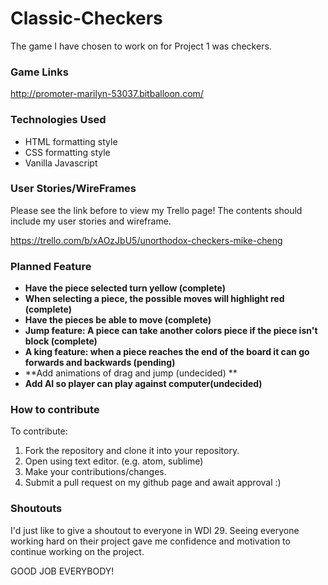 # Classic-Checkers

The game I have chosen to work on for Project 1 was checkers.

### Game Links

http://promoter-marilyn-53037.bitballoon.com/


### Technologies Used
- HTML formatting style
- CSS formatting style
- Vanilla Javascript

### User Stories/WireFrames
Please see the link before to view my Trello page! The contents should include my user stories and wireframe.

https://trello.com/b/xAOzJbU5/unorthodox-checkers-mike-cheng

### Planned Feature
* **Have the piece selected turn yellow (complete)**
* **When selecting a piece, the possible moves will highlight red (complete)**
* **Have the pieces be able to move (complete)**
* **Jump feature: A piece can take another colors piece if the piece isn't block (complete)**
* **A king feature: when a piece reaches the end of the board it can go forwards and backwards (pending)**
* **Add animations of drag and jump (undecided) **
* **Add AI so player can play against computer(undecided)**

### How to contribute

To contribute:

1. Fork the repository and clone it into your repository.
2. Open using text editor. (e.g. atom, sublime)
3. Make your contributions/changes.
4. Submit a pull request on my github page and await approval :)

### Shoutouts

I'd just like to give a shoutout to everyone in WDI 29. Seeing everyone working hard on their project gave me confidence and motivation to continue working on the project.

GOOD JOB EVERYBODY!
